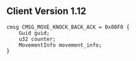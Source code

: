 ## Client Version 1.12

```rust,ignore
cmsg CMSG_MOVE_KNOCK_BACK_ACK = 0x00F0 {
    Guid guid;    
    u32 counter;    
    MovementInfo movement_info;    
}

```
